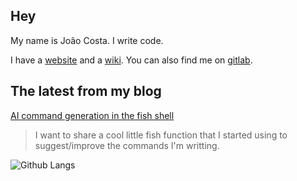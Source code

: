 ## Hey

My name is João Costa. I write code.

I have a [website](https://joaocosta.dev) and a [wiki](https://wiki.joaocosta.dev). You can also find me on [gitlab](https://gitlab.com/JoaoCostaIFG).

## The latest from my blog

[AI command generation in the fish shell](https://joaocosta.dev/blog/16)  
> I want to share a cool little fish function that I started using to suggest/improve the commands I'm writting.

![Github Langs](https://github-readme-stats.vercel.app/api/top-langs/?username=JoaoCostaIFG&theme=dark&hide=Jupyter%20Notebook&layout=compact)
